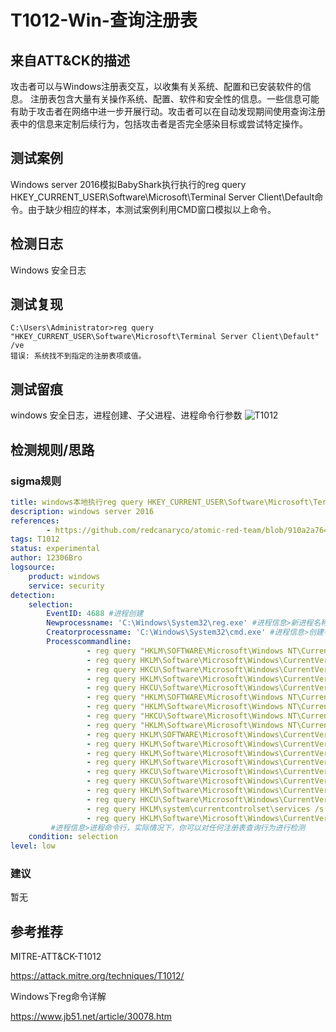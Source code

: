 # T1012-Win-查询注册表

## 来自ATT&CK的描述

攻击者可以与Windows注册表交互，以收集有关系统、配置和已安装软件的信息。
注册表包含大量有关操作系统、配置、软件和安全性的信息。一些信息可能有助于攻击者在网络中进一步开展行动。攻击者可以在自动发现期间使用查询注册表中的信息来定制后续行为，包括攻击者是否完全感染目标或尝试特定操作。

## 测试案例

Windows server 2016模拟BabyShark执行执行的reg query HKEY_CURRENT_USER\Software\Microsoft\Terminal Server Client\Default命令。由于缺少相应的样本，本测试案例利用CMD窗口模拟以上命令。

## 检测日志

Windows 安全日志

## 测试复现

```dos
C:\Users\Administrator>reg query "HKEY_CURRENT_USER\Software\Microsoft\Terminal Server Client\Default" /ve
错误: 系统找不到指定的注册表项或值。
```

## 测试留痕

windows 安全日志，进程创建、子父进程、进程命令行参数
![T1012](https://s2.ax1x.com/2019/11/24/MOUytK.png)

## 检测规则/思路

### sigma规则

```yml
title: windows本地执行reg query HKEY_CURRENT_USER\Software\Microsoft\Terminal Server Client\Default
description: windows server 2016
references: 
        - https://github.com/redcanaryco/atomic-red-team/blob/910a2a764a66b0905065d8bdedb04b37049a85db/atomics/T1012/T1012.md
tags: T1012
status: experimental
author: 12306Bro
logsource:
    product: windows
    service: security
detection:
    selection:
        EventID: 4688 #进程创建
        Newprocessname: 'C:\Windows\System32\reg.exe' #进程信息>新进程名称
        Creatorprocessname: 'C:\Windows\System32\cmd.exe' #进程信息>创建者进程名称
        Processcommandline: 
                 - reg query "HKLM\SOFTWARE\Microsoft\Windows NT\CurrentVersion\Windows"
                 - reg query HKLM\Software\Microsoft\Windows\CurrentVersion\RunServicesOnce
                 - reg query HKCU\Software\Microsoft\Windows\CurrentVersion\RunServicesOnce
                 - reg query HKLM\Software\Microsoft\Windows\CurrentVersion\RunServices
                 - reg query HKCU\Software\Microsoft\Windows\CurrentVersion\RunServices
                 - reg query "HKLM\SOFTWARE\Microsoft\Windows NT\CurrentVersion\Winlogon\Notify"
                 - reg query "HKLM\Software\Microsoft\Windows NT\CurrentVersion\Winlogon\Userinit"
                 - reg query "HKCU\Software\Microsoft\Windows NT\CurrentVersion\Winlogon\\Shell"
                 - reg query "HKLM\Software\Microsoft\Windows NT\CurrentVersion\Winlogon\\Shell"
                 - reg query HKLM\SOFTWARE\Microsoft\Windows\CurrentVersion\ShellServiceObjectDelayLoad
                 - reg query HKLM\Software\Microsoft\Windows\CurrentVersion\RunOnce
                 - reg query HKLM\Software\Microsoft\Windows\CurrentVersion\RunOnceEx
                 - reg query HKLM\Software\Microsoft\Windows\CurrentVersion\Run
                 - reg query HKCU\Software\Microsoft\Windows\CurrentVersion\Run
                 - reg query HKCU\Software\Microsoft\Windows\CurrentVersion\RunOnce
                 - reg query HKLM\Software\Microsoft\Windows\CurrentVersion\Policies\Explorer\Run
                 - reg query HKCU\Software\Microsoft\Windows\CurrentVersion\Policies\Explorer\Run
                 - reg query HKLM\system\currentcontrolset\services /s | findstr ImagePath 2>nul | findstr /Ri ".*\.sys$"
                 - reg query HKLM\Software\Microsoft\Windows\CurrentVersion\Run
         #进程信息>进程命令行，实际情况下，你可以对任何注册表查询行为进行检测
    condition: selection
level: low
```

### 建议

暂无

## 参考推荐

MITRE-ATT&CK-T1012

<https://attack.mitre.org/techniques/T1012/>

Windows下reg命令详解

<https://www.jb51.net/article/30078.htm>
